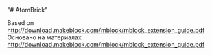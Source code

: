 "# AtomBrick" 

Based on http://download.makeblock.com/mblock/mblock_extension_guide.pdf
Основано на материалах http://download.makeblock.com/mblock/mblock_extension_guide.pdf
